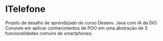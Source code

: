 # ITelefone
Projeto de desafio de aprendizado do curso Desenv. Java com IA da DIO. Consiste em aplicar conhecimentos de POO em uma abstração de 3 funcionalidades comuns de smartphones. 
